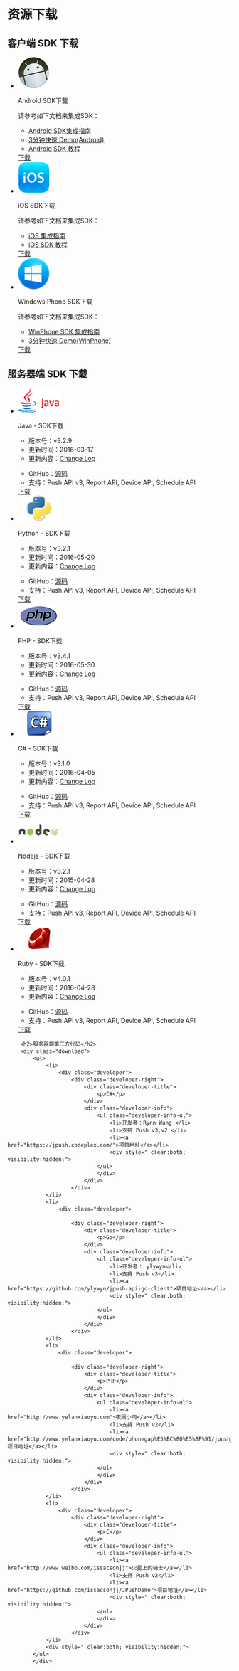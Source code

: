 # 资源下载

<h2>客户端 SDK 下载</h2>

<div class="download">
    <ul>
        <li>
            <div class="download-left">
                <div class="download-image">
                    <img src="../image/resource_android.png">
                </div>
            </div>
            <div class="download-right">
                <div class="download-title">
                    <p>Android SDK下载</p>
                </div>
                <div class="download-info">
                    <p>请参考如下文档来集成SDK：</p>
                    <ul class="download-info-ul">
                        <li><a href="../guideline/android_guide">Android SDK集成指南</a></li>
                        <li><a href="../guideline/android_3m">3分钟快速 Demo(Android)</a></li>
                        <li><a href="../client/android_tutorials">Android SDK 教程</a></li>
                        <div style=" clear:both; visibility:hidden;">
                    </ul>
                    </div>
                    <div class="download-icon">
                        <a href="https://www.jpush.cn/downloads/sdk/android/">下载</a>
                    </div>
                </div>
        </li>
        <li>
            <div class="download-left">
                <div class="download-image">
                    <img src="../image/resource_ios.png">
                </div>
            </div>
            <div class="download-right">
                <div class="download-title">
                    <p>iOS SDK下载</p>
                </div>
                <div class="download-info">
                    <p>请参考如下文档来集成SDK：</p>
                    <ul class="download-info-ul">
                        <li><a href="../guideline/ios_guide">iOS 集成指南</a></li>
                        <li><a href="../client/ios_tutorials">iOS SDK 教程</a></li>
                        <div style=" clear:both; visibility:hidden;">
                    </ul>
                    </div>
                    <div class="download-icon">
                        <a href="https://www.jpush.cn/downloads/sdk/ios8/">下载</a>
                    </div>
                </div>
        </li>
        <li>
            <div class="download-left">
                <div class="download-image">
                    <img src="../image/resource_wp.png">
                </div>
            </div>
            <div class="download-right">
                <div class="download-title">
                    <p>Windows Phone SDK下载</p>
                </div>
                <div class="download-info">
                    <p>请参考如下文档来集成SDK：</p>
                    <ul class="download-info-ul">
                        <li><a href="../guideline/winphone_guide">WinPhone SDK 集成指南</a></li>
                        <li><a href="../guideline/winphone_3m">3分钟快速 Demo(WinPhone)</a></li>
                        <div style=" clear:both; visibility:hidden;">
                    </ul>
                    </div>
                    <div class="download-icon">
                        <a href="https://www.jpush.cn/downloads/sdk/android/">下载</a>
                    </div>
                </div>
        </li>
        <div style=" clear:both; visibility:hidden;">
    </ul>
    </div>
    <h2>服务器端 SDK 下载</h2>
    <div class="download">
        <ul>
            <li>
                <div class="download-left">
                    <div class="download-image">
                        <img src="../image/resource_sdk_java.png">
                    </div>
                </div>
                <div class="download-right">
                    <div class="download-title">
                        <p>Java - SDK下载</p>
                    </div>
                    <div class="download-info">
                        <ul class="download-info-ul">
                            <li>版本号：v3.2.9</li>
                            <li>更新时间：2016-03-17</li>
                            <li>更新内容：<a href="https://github.com/jpush/jpush-api-java-client/releases">Change Log</a></li>
                            <div style=" clear:both; visibility:hidden;">
                        </ul>
                        <ul class="download-info-ul">
                            <li>GitHub：<a href="https://github.com/jpush/jpush-api-java-client">源码</a></li>
                            <li>支持：Push API v3, Report API, Device API, Schedule API</li>
                            <div style=" clear:both; visibility:hidden;">
                        </ul>
                        </div>
                        <div class="download-icon">
                            <a href="https://www.jpush.cn/common/downloads/resource/1459130284033">下载</a>
                        </div>
                        </div>
            </li>
            <li>
                <div class="download-left">
                    <div class="download-image">
                        <img src="../image/resource_sdk_python.png">
                    </div>
                </div>
                <div class="download-right">
                    <div class="download-title">
                        <p>Python - SDK下载</p>
                    </div>
                    <div class="download-info">
                        <ul class="download-info-ul">
                            <li>版本号：v3.2.1</li>
                            <li>更新时间：2016-05-20</li>
                            <li>更新内容：<a href="https://github.com/jpush/jpush-api-python-client/releases">Change Log</a></li>
                            <div style=" clear:both; visibility:hidden;">
                        </ul>
                        <ul class="download-info-ul">
                            <li>GitHub：<a href="https://github.com/jpush/jpush-api-python-client">源码</a></li>
                            <li>支持：Push API v3, Report API, Device API, Schedule API</li>
                            <div style=" clear:both; visibility:hidden;">
                        </ul>
                        </div>
                        <div class="download-icon">
                            <a href="https://www.jpush.cn/common/downloads/resource/1463721337648">下载</a>
                        </div>
                        </div>
            </li>
            <li>
                <div class="download-left">
                    <div class="download-image">
                        <img src="../image/resource_sdk_php.png">
                    </div>
                </div>
                <div class="download-right">
                    <div class="download-title">
                        <p>PHP - SDK下载</p>
                    </div>
                    <div class="download-info">
                        <ul class="download-info-ul">
                            <li>版本号：v3.4.1</li>
                            <li>更新时间：2016-05-30</li>
                            <li>更新内容：<a href="https://github.com/jpush/jpush-api-php-client/releases">Change Log</a></li>
                            <div style=" clear:both; visibility:hidden;">
                        </ul>
                        <ul class="download-info-ul">
                            <li>GitHub：<a href="https://github.com/jpush/jpush-api-php-client">源码</a></li>
                            <li>支持：Push API v3, Report API, Device API, Schedule API</li>
                            <div style=" clear:both; visibility:hidden;">
                        </ul>
                        </div>
                        <div class="download-icon">
                            <a href="https://www.jpush.cn/common/downloads/resource/1464661245341">下载</a>
                        </div>
                        </div>
            </li>
            <li>
                <div class="download-left">
                    <div class="download-image">
                        <img src="../image/resource_sdk_csharp.png">
                    </div>
                </div>
                <div class="download-right">
                    <div class="download-title">
                        <p>C# - SDK下载</p>
                    </div>
                    <div class="download-info">
                        <ul class="download-info-ul">
                            <li>版本号：v3.1.0</li>
                            <li>更新时间：2016-04-05</li>
                            <li>更新内容：<a href="https://github.com/jpush/jpush-api-csharp-client/releases">Change Log</a></li>
                            <div style=" clear:both; visibility:hidden;">
                        </ul>
                        <ul class="download-info-ul">
                            <li>GitHub：<a href="https://github.com/jpush/jpush-api-csharp-client">源码</a></li>
                            <li>支持：Push API v3, Report API, Device API, Schedule API</li>
                            <div style=" clear:both; visibility:hidden;">
                        </ul>
                        </div>
                        <div class="download-icon">
                            <a href="https://www.jpush.cn/common/downloads/resource/1459854935213">下载</a>
                        </div>
                        </div>
            </li>
            <li>
                <div class="download-left">
                    <div class="download-image">
                        <img src="../image/resource_sdk_nodejs.png">
                    </div>
                </div>
                <div class="download-right">
                    <div class="download-title">
                        <p>Nodejs - SDK下载</p>
                    </div>
                    <div class="download-info">
                        <ul class="download-info-ul">
                            <li>版本号：v3.2.1</li>
                            <li>更新时间：2015-04-28</li>
                            <li>更新内容：<a href="https://github.com/jpush/jpush-api-nodejs-client/releases">Change Log</a></li>
                            <div style=" clear:both; visibility:hidden;">
                        </ul>
                        <ul class="download-info-ul">
                            <li>GitHub：<a href="https://github.com/jpush/jpush-api-nodejs-client">源码</a></li>
                            <li>支持：Push API v3, Report API, Device API, Schedule API</li>
                            <div style=" clear:both; visibility:hidden;">
                        </ul>
                        </div>
                        <div class="download-icon">
                            <a href="https://www.jpush.cn/common/downloads/resource/1459130200447">下载</a>
                        </div>
                        </div>
            </li>
            <li>
                <div class="download-left">
                    <div class="download-image">
                        <img src="../image/resource_sdk_ruby.png">
                    </div>
                </div>
                <div class="download-right">
                    <div class="download-title">
                        <p>Ruby - SDK下载</p>
                    </div>
                    <div class="download-info">
                        <ul class="download-info-ul">
                            <li>版本号：v4.0.1</li>
                            <li>更新时间：2016-04-28</li>
                            <li>更新内容：<a href="https://github.com/jpush/jpush-api-ruby-client/releases">Change Log</a></li>
                            <div style=" clear:both; visibility:hidden;">
                        </ul>
                        <ul class="download-info-ul">
                            <li>GitHub：<a href="https://github.com/jpush/jpush-api-ruby-client">源码</a></li>
                            <li>支持：Push API v3, Report API, Device API, Schedule API</li>
                            <div style=" clear:both; visibility:hidden;">
                        </ul>
                        </div>
                        <div class="download-icon">
                            <a href="https://www.jpush.cn/common/downloads/resource/1461742750944">下载</a>
                        </div>
                        </div>
            </li>
            <div style=" clear:both; visibility:hidden;">
        </ul>
        </div>

        <h2>服务器端第三方代码</h2>
        <div class="download">
            <ul>
                <li>
                    <div class="developer">
                        <div class="developer-right">
                            <div class="developer-title">
                                <p>C#</p>
                            </div>
                            <div class="developer-info">
                                <ul class="developer-info-ul">
                                    <li>开发者：Rynn Wang </li>
                                    <li>支持 Push v3,v2 </li>
                                    <li><a href="https://jpush.codeplex.com/">项目地址</a></li>
                                    <div style=" clear:both; visibility:hidden;">
                                </ul>
                                </div>
                            </div>
                        </div>
                </li>
                <li>
                    <div class="developer">

                        <div class="developer-right">
                            <div class="developer-title">
                                <p>Go</p>
                            </div>
                            <div class="developer-info">
                                <ul class="developer-info-ul">
                                    <li>开发者： ylywyn</li>
                                    <li>支持 Push v3</li>
                                    <li><a href="https://github.com/ylywyn/jpush-api-go-client">项目地址</a></li>
                                    <div style=" clear:both; visibility:hidden;">
                                </ul>
                                </div>
                            </div>
                        </div>
                </li>
                <li>
                    <div class="developer">

                        <div class="developer-right">
                            <div class="developer-title">
                                <p>PHP</p>
                            </div>
                            <div class="developer-info">
                                <ul class="developer-info-ul">
                                    <li><a href="http://www.yelanxiaoyu.com">夜澜小雨</a></li>
                                    <li>支持 Push v2</li>
                                    <li><a href="http://www.yelanxiaoyu.com/code/phonegap%E5%BC%80%E5%8F%91/jpush_push_php_server.html">项目地址</a></li>
                                    <div style=" clear:both; visibility:hidden;">
                                </ul>
                                </div>
                            </div>
                        </div>
                </li>
                <li>
                    <div class="developer">
                        <div class="developer-right">
                            <div class="developer-title">
                                <p>C</p>
                            </div>
                            <div class="developer-info">
                                <ul class="developer-info-ul">
                                    <li><a href="http://www.weibo.com/issacsonjj">火星上的骑士</a></li>
                                    <li>支持 Push v2</li>
                                    <li><a href="https://github.com/issacsonjj/JPushDemo">项目地址</a></li>
                                    <div style=" clear:both; visibility:hidden;">
                                </ul>
                                </div>
                            </div>
                        </div>
                </li>
                <div style=" clear:both; visibility:hidden;">
            </ul>
            </div>
